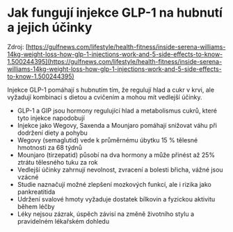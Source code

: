 # Jak fungují injekce GLP-1 na hubnutí a jejich účinky

Zdroj: [https://gulfnews.com/lifestyle/health-fitness/inside-serena-williams-14kg-weight-loss-how-glp-1-injections-work-and-5-side-effects-to-know-1.500244395](https://gulfnews.com/lifestyle/health-fitness/inside-serena-williams-14kg-weight-loss-how-glp-1-injections-work-and-5-side-effects-to-know-1.500244395)

Injekce GLP-1 pomáhají s hubnutím tím, že regulují hlad a cukr v krvi, ale vyžadují kombinaci s dietou a cvičením a mohou mít vedlejší účinky.

- GLP-1 a GIP jsou hormony regulující hlad a metabolismus cukrů, které tyto injekce napodobují
- Injekce jako Wegovy, Saxenda a Mounjaro pomáhají snižovat váhu při dodržení diety a pohybu
- Wegovy (semaglutid) vede k průměrnému úbytku 15 % tělesné hmotnosti za 68 týdnů
- Mounjaro (tirzepatid) působí na dva hormony a může přinést až 25% ztrátu tělesného tuku za rok
- Vedlejší účinky zahrnují nevolnost, zvracení a bolesti břicha, vážné jsou vzácné
- Studie naznačují možné zlepšení mozkových funkcí, ale i rizika jako pankreatitida
- Udržení svalové hmoty vyžaduje dostatek bílkovin a fyzickou aktivitu během léčby
- Léky nejsou zázrak, úspěch závisí na změně životního stylu a pravidelném lékařském dohledu
